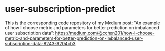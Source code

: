 # user-subscription-predict
This is the corresponding code repository of my Medium post: "An example of how I choose metric and parameters for better prediction on imbalanced user subscription data": https://medium.com/@cchen201/how-i-choose-metric-and-parameters-for-better-prediction-on-imbalanced-user-subscription-data-824369204cb3 

